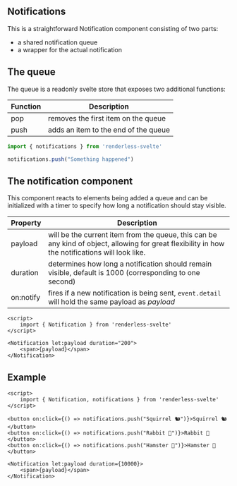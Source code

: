 ## Notifications

This is a straightforward Notification component consisting of two parts:

- a shared notification queue
- a wrapper for the actual notification

## The queue

The queue is a readonly svelte store that exposes two additional functions:

| Function | Description |
| -------- | ----------- |
| pop | removes the first item on the queue |
| push | adds an item to the end of the queue |

```js
import { notifications } from 'renderless-svelte'

notifications.push("Something happened")
```

## The notification component

This component reacts to elements being added a queue and can be initialized with a timer to specify how long a notification should stay visible.

| Property | Description |
| -------- | ------------ |
| payload | will be the current item from the queue, this can be any kind of object, allowing for great flexibility in how the notifications will look like. |
| duration | determines how long a notification should remain visible, default is 1000 (corresponding to one second) |
| on:notify | fires if a new notification is being sent, `event.detail` will hold the same payload as _payload_ |

```svelte
<script>
    import { Notification } from 'renderless-svelte'
</script>

<Notification let:payload duration="200">
    <span>{payload}</span>
</Notification>
```

## Example

```svelte
<script>
    import { Notification, notifications } from 'renderless-svelte'
</script>

<button on:click={() => notifications.push("Squirrel 🐿️")}>Squirrel 🐿️</button>
<button on:click={() => notifications.push("Rabbit 🐇")}>Rabbit 🐇</button>
<button on:click={() => notifications.push("Hamster 🐹")}>Hamster 🐹</button>

<Notification let:payload duration={10000}>
    <span>{payload}</span>
</Notification>

```

